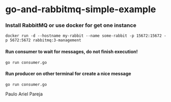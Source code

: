 # go-and-rabbitmq-simple-example

### Install RabbitMQ or use docker for get one instance
```
docker run -d --hostname my-rabbit --name some-rabbit -p 15672:15672 -p 5672:5672 rabbitmq:3-management
```

#### Run consumer to wait for messages, do not finish execution!
```
go run consumer.go
```

#### Run producer on other terminal for create a nice message
```
go run consumer.go
```

Paulo Ariel Pareja